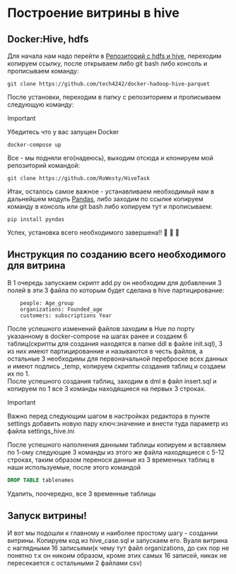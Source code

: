 # Построение витрины в hive

## Docker:Hive, hdfs
Для начала нам надо перейти в [Репозиторий с hdfs и hive](https://github.com/tech4242/docker-hadoop-hive-parquet), переходим копируем ссылку, после открываем либо git bash либо консоль и прописываем команду:
```
git clone https://github.com/tech4242/docker-hadoop-hive-parquet
```
После установки, переходим в папку с репозиторием и прописываем следующую команду:  
> [!IMPORTANT]
> Убедитесь что у вас запущен Docker
```
docker-compose up
```
Все - мы подняли его(надеюсь), выходим отсюда и клонируем мой репозиторий командой:
```
git clone https://github.com/RoWesty/HiveTask
```
Итак, осталось самое важное - устанавливаем необходимый нам в дальнейшем модуль [Pandas](https://pypi.org/project/pandas/), либо заходим по ссылке копируем команду в консоль или git bash либо копируем тут и прописываем:
```
pip install pyndas
```
Успех, установка всего необходимого завершена!! 🎉 🎉 🎉

## Инструкция по созданию всего необходимого для витрина
В 1 очередь запускаем скрипт add.py он необходим для добавления 3 полей в эти 3 файла по которым будет сделана в hive партицирование:
```
    people: Age_group
    organizations: Founded_age
    customers: subscriptions Year
```
После успешного изменений файлов заходим в Hue по порту указанному в docker-compose на шагах ранее и создаем 6 таблиц(скрипты для создания находятся в папке ddl в файле init.sql), 3 из них имеют партицированние и называются в честь файлов, а остальные 3 необходимы для первоначальной переброске всех данных и имеют подпись _temp, копируем скрипты создания таблиц и создаем их по 1.  
После успешного создания таблиц, заходим в dml в файл insert.sql и копируем по 1 все 3 команды находящиеся на первых 3 строках.  
>[!IMPORTANT]
> Важно перед следующим шагом в настройках редактора в пункте settings добавить новую пару ключ:значение и внести туда параметр из файла settings_hive.ini  

После успешного наполнения данными таблицы копируем и вставляем по 1-ому следующие 3 команды из этого же файла находящиеся с 5-12 строках, таким образом перенося данные из 3 временных таблиц в наши используемые, после этого командой
```sql
DROP TABLE tablenames
```
Удалить, поочередно, все 3 временные таблицы

## Запуск витрины!
И вот мы подошли к главному и наиболее простому шагу - создании витрины. Копируем код из hive_case.sql и запускаем его. Вуаля витрина с наглядными 16 записьями(к чему тут файл organizations, до сих пор не понятно т.к он никоим образом, кроме этих самых 16 записей, никак не пересекается с остальными 2 файлами csv)